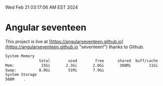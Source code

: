 Wed Feb 21 03:17:06 AM EST 2024

# Angular seventeen


This project is live at [https://angularseventeen.github.io](https://angularseventeen.github.io "seventeen!") thanks to Github.

```bash
System Memory
               total        used        free      shared  buff/cache   available
Mem:            15Gi       2.3Gi       2.0Gi       308Mi        11Gi        12Gi
Swap:          8.0Gi        51Mi       7.9Gi
System Storage
508M	.
```

